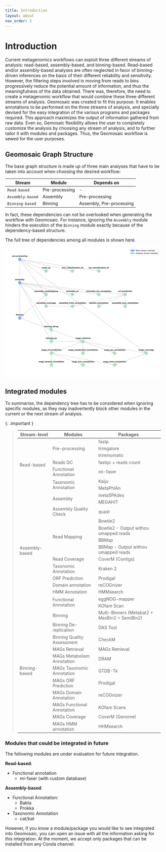 ```yaml
---
title: Introduction
layout: about
nav_order: 2
---
```




# Introduction


Current metagenomics workflows can exploit three different streams of analysis: read-based, assembly-based, and binning-based. Read-based and/or assembly-based analyses are often neglected in favor of binning-driven inferences on the basis of their different reliability and sensitivity. However, the filtering steps involved in moving from reads to bins progressively reduce the potential amount of information, and thus the meaningfulness of the data obtained. There was, therefore, the need to create a metagenomic workflow that would combine these three different streams of analysis. Geomosaic was created to fit this purpose. It enables annotations to be performed on the three streams of analysis, and specially devised for the easy integration of the various programs and packages required. This approach maximizes the output of information gathered from raw data. 
Even so, Gemosaic flexibility allows the user to completely customize the analysis by choosing any stream of analysis, and to further tailor it with modules and packages. Thus, the Geomosaic workflow is sewed for the user purposes.


## Geomosaic Graph Structure

The base graph structure is made up of three main analyses that have to be taken into account when choosing the desired workflow:

| Stream | Module | Depends on |
|-------|------|--------|
| `Read-based`| Pre-processing | - |
| `Assembly-based`| Assembly | Pre-processing |
| `Binning-based`| Binning | Assembly, Pre-processing|

In fact, these dependencies can not be overlooked when generating the workflow with Geomosaic. For instance, ignoring the `Assembly` module hinders the execution of the `Binning` module exactly because of the dependency-based structure.

The full tree of dependencies among all modules is shown here.

![modules_DAG](assets/images/modules_DAG.png)

## Integrated modules

To summarise, the dependency tree has to be considered when ignoring specific modules, as they may inadvertently block other modules in the current or the next stream of analysis.

{: .important }
> <table>
>     <thead>
>         <tr>
>             <th>Stream-level</th>
>             <th>Modules</th>
>             <th>Packages</th>
>         </tr>
>     </thead>
>     <tbody>
>         <tr>
>             <td rowspan=7>Read-based</td>
>             <td rowspan=3>Pre-processing</td>
>             <td>fastp</td>
>         </tr>
>         <tr>
>             <td>trimgalore</td>
>         </tr>
>         <tr>
>             <td>trimmomatic</td>
>         </tr>
>         <tr>
>             <td rowspan=1>Reads QC</td>
>             <td>fastqc + reads count</td>
>         </tr>
>         <tr>
>             <td rowspan=1>Functional Annotation</td>
>             <td>mi-faser</td>
>         </tr>
>         <tr>
>             <td rowspan=2>Taxonomic Annotation</td>
>             <td>Kaiju</td>
>         </tr>
>         <tr>
>             <td>MetaPhlAn</td>
>         </tr>
>         <tr>
>             <td rowspan=14>Assembly-based</td>
>             <td rowspan=2>Assembly</td>
>             <td>metaSPAdes</td>
>         </tr>
>         <tr>
>             <td>MEGAHIT</td>
>         </tr>
>         <tr>
>             <td rowspan=1>Assembly Quality Check</td>
>             <td>quast</td>
>         </tr>
>         <tr>
>             <td rowspan=4>Read Mapping</td>
>             <td>Bowtie2</td>
>         </tr>
>         <tr>
>             <td>Bowtie2 - Output withou umapped reads</td>
>         </tr>
>         <tr>
>             <td>BBMap</td>
>         </tr>
>         <tr>
>             <td>BBMap - Output withou umapped reads</td>
>         </tr>
>         <tr>
>             <td rowspan=1>Read Coverage</td>
>             <td>CoverM (Contigs)</td>
>         </tr>
>         <tr>
>             <td rowspan=1>Taxonomic Annotation</td>
>             <td>Kraken 2</td>
>         </tr>
>         <tr>
>             <td rowspan=1>ORF Prediction</td>
>             <td>Prodigal</td>
>         </tr>
>         <tr>
>             <td rowspan=1>Domain annotation</td>
>             <td>reCOGnizer</td>
>         </tr>
>         <tr>
>             <td rowspan=1>HMM Annotation</td>
>             <td>HMMsearch</td>
>         </tr>
>         <tr>
>             <td rowspan=2>Functional Annotation</td>
>             <td>eggNOG-mapper</td>
>         </tr>
>         <tr>
>             <td>KOfam Scan</td>
>         </tr>
>         <tr>
>             <td rowspan=11>Binning-based</td>
>             <td rowspan=1>Binning</td>
>             <td>Multi-Binners (Metabat2 + MaxBin2 + SemiBin2)</td>
>         </tr>
>         <tr>
>             <td rowspan=1>Binning De-replication</td>
>             <td>DAS Tool</td>
>         </tr>
>         <tr>
>             <td rowspan=1>Binning Quality Assessment</td>
>             <td>CheckM</td>
>         </tr>
>         <tr>
>             <td rowspan=1>MAGs Retrieval</td>
>             <td>MAGs Retrieval</td>
>         </tr>
>         <tr>
>             <td rowspan=1>MAGs Metabolism Annotation</td>
>             <td>DRAM</td>
>         </tr>
>         <tr>
>             <td rowspan=1>MAGs Taxonomic Annotation</td>
>             <td>GTDB-Tk</td>
>         </tr>
>         <tr>
>             <td rowspan=1>MAGs ORF Prediction</td>
>             <td>Prodigal</td>
>         </tr>
>         <tr>
>             <td rowspan=1>MAGs Domain Annotation</td>
>             <td>reCOGnizer</td>
>         </tr>
>          <tr>
>             <td rowspan=1>MAGs Functional Annotation</td>
>             <td>KOfam Scans</td>
>         </tr>
>         <tr>
>             <td rowspan=1>MAGs Coverage</td>
>             <td>CoverM (Genome)</td>
>         </tr>
>         <tr>
>             <td rowspan=1>MAGs HMM annotation</td>
>             <td>HHMsearch</td>
>         </tr>
>     </tbody>
> </table>


### Modules that could be integrated in future
The following modules are under evaluation for future integration. 

__Read-based__:
- Functional annotation
    - mi-faser (with custom database)

__Assembly-based__:
- Functional Annotation:
    - Bakta
    - Prokka
- Taxonomic Annotation
    - cat/bat


However, if you know a module/package you would like to see integrated into Geomosaic, you can open an issue with all the information asking for this integration. At the moment, we accept only packages that can be installed from any Conda channel.
